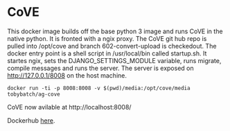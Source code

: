 # CoVE

This docker image builds off the base python 3 image and runs CoVE in the native python.  It is fronted with a ngix proxy.  The CoVE git hub repo is pulled into /opt/cove and branch 602-convert-upload is checkedout.  The docker entry point is a shell script in /usr/local/bin called startup.sh.  It startes ngix, sets the DJANGO_SETTINGS_MODULE variable, runs migrate, compile messages and runs the server.  The server is exposed on http://127.0.0.1/8008 on the host machine.

    docker run -ti -p 8008:8008 -v $(pwd)/media:/opt/cove/media tobybatch/ag-cove

CoVE now avilable at http://localhost:8008/

Dockerhub [here](https://hub.docker.com/r/tobybatch/ag-cove/).

